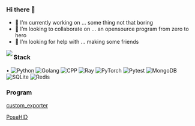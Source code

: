 ### Hi there 👋

- 🔭 I’m currently working on ... some thing not that boring
- 👯 I’m looking to collaborate on ... an opensource program from zero to hero
- 🤔 I’m looking for help with ... making some friends

<img align="left" src="https://github-readme-stats.vercel.app/api?username=APX103&include_all_commits=true&count_private-true&custom_title=APX103'%20GitHub%20Stats&line_height=30&show_icons=true&hide_border=true&bg_color=192133&title_color=efb752&icon_color=efb752&text_color=70bed9">

### Stack
•
![Python](https://img.shields.io/badge/-Python-192133?style=flat-square&logo=python&logoColor=white)
![Golang](https://img.shields.io/badge/-Golang-192133?style=flat-square&logo=go&logoColor=white)
![CPP](https://img.shields.io/badge/-CPP-192133?style=flat-square&logo=cplusplus&logoColor=white)
![Ray](https://img.shields.io/badge/-Ray-192133?style=flat-square&logo=ray&logoColor=white)
![PyTorch](https://img.shields.io/badge/-PyTorch-192133?style=flat-square&logo=pytorch&logoColor=white)
![Pytest](https://img.shields.io/badge/-Pytest-192133?style=flat-square&logo=pytest&logoColor=white)
![MongoDB](https://img.shields.io/badge/-MongoDB-192133?style=flat-square&logo=mongodb&logoColor=white)
![SQLite](https://img.shields.io/badge/-SQLite-192133?style=flat-square&logo=sqlite&logoColor=white)
![Redis](https://img.shields.io/badge/-Redis-192133?style=flat-square&logo=redis&logoColor=white)
​
### Program
[custom_exporter](https://github.com/APX103/custom_exporter)

[PoseHID](https://github.com/APX103/PoseHID)
